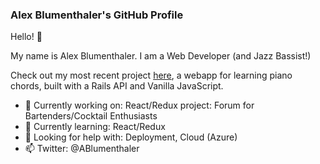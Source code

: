 ### Alex Blumenthaler's GitHub Profile  

Hello! 👋

My name is Alex Blumenthaler. I am a Web Developer (and Jazz Bassist!)

Check out my most recent project [here](https://github.com/blumenthaler/Piano-Chords), a webapp for learning piano chords, built with a Rails API and Vanilla JavaScript.

- 🔭 Currently working on: React/Redux project: Forum for Bartenders/Cocktail Enthusiasts
- 🌱 Currently learning: React/Redux
- 🤔 Looking for help with: Deployment, Cloud (Azure)
- 📫 Twitter: @ABlumenthaler
